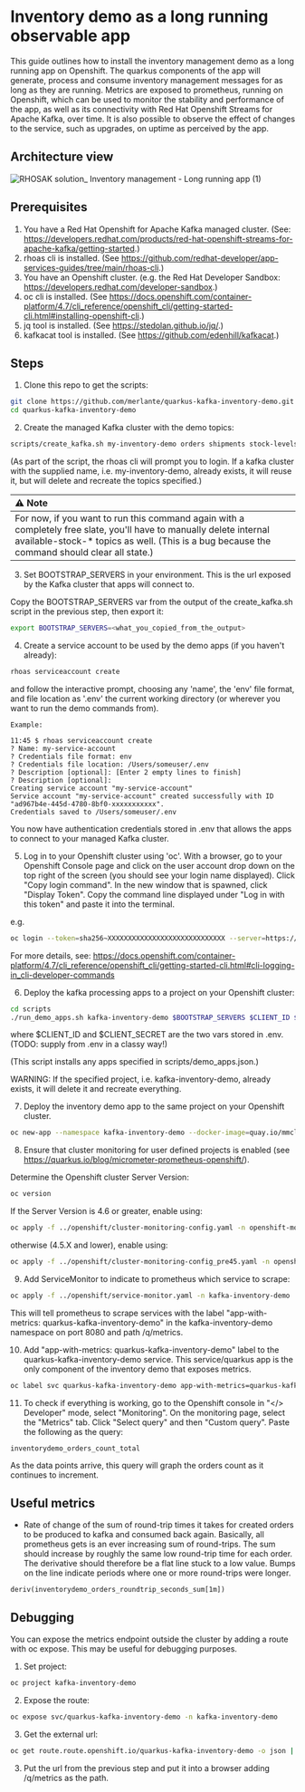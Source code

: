 # Inventory demo as a long running observable app

This guide outlines how to install the inventory management demo as a long running app on Openshift.
The quarkus components of the app will generate, process and consume inventory management messages for as long as they 
are running. Metrics are exposed to prometheus, running on Openshift, which can be used to monitor the stability and 
performance of the app, as well as its connectivity with Red Hat Openshift Streams for Apache Kafka, over time. It is also 
possible to observe the effect of changes to the service, such as upgrades, on uptime as perceived by the app.

## Architecture view

![RHOSAK solution_ Inventory management - Long running app (1)](https://user-images.githubusercontent.com/1330712/124911141-57974100-dfe4-11eb-9aa1-3b3a80360f86.png)


## Prerequisites

1. You have a Red Hat Openshift for Apache Kafka managed cluster. (See: https://developers.redhat.com/products/red-hat-openshift-streams-for-apache-kafka/getting-started.)
2. rhoas cli is installed. (See https://github.com/redhat-developer/app-services-guides/tree/main/rhoas-cli.)
3. You have an Openshift cluster. (e.g. the Red Hat Developer Sandbox: https://developers.redhat.com/developer-sandbox.)
4. oc cli is installed. (See https://docs.openshift.com/container-platform/4.7/cli_reference/openshift_cli/getting-started-cli.html#installing-openshift-cli.)
5. jq tool is installed. (See https://stedolan.github.io/jq/.)
6. kafkacat tool is installed. (See https://github.com/edenhill/kafkacat.)

## Steps

1. Clone this repo to get the scripts:
```bash
git clone https://github.com/merlante/quarkus-kafka-inventory-demo.git
cd quarkus-kafka-inventory-demo
```
2. Create the managed Kafka cluster with the demo topics:
```bash
scripts/create_kafka.sh my-inventory-demo orders shipments stock-levels reserved-stock available-stock
```
(As part of the script, the rhoas cli will prompt you to login. If a kafka cluster with the supplied name,
i.e. my-inventory-demo, already exists, it will reuse it, but will delete and recreate the topics specified.)

| :warning: Note             |
|:---------------------------|
| For now, if you want to run this command again with a completely free slate, you'll have to manually delete internal available-stock-* topics as well. (This is a bug because the command should clear all state.)     |

3. Set BOOTSTRAP_SERVERS in your environment. This is the url exposed by the Kafka cluster that apps will connect to.

Copy the BOOTSTRAP_SERVERS var from the output of the create_kafka.sh script in the previous step, then export it:
```bash
export BOOTSTRAP_SERVERS=<what_you_copied_from_the_output>
```

4. Create a service account to be used by the demo apps (if you haven't already):
```bash
rhoas serviceaccount create
```
and follow the interactive prompt, choosing any 'name', the 'env' file format, and file location as '.env' the current
working directory (or wherever you want to run the demo commands from).
```
Example:

11:45 $ rhoas serviceaccount create
? Name: my-service-account
? Credentials file format: env
? Credentials file location: /Users/someuser/.env
? Description [optional]: [Enter 2 empty lines to finish]
? Description [optional]: 
Creating service account "my-service-account"
Service account "my-service-account" created successfully with ID "ad967b4e-445d-4780-8bf0-xxxxxxxxxxx".
Credentials saved to /Users/someuser/.env
```
You now have authentication credentials stored in .env that allows the apps to connect to your managed Kafka cluster.

5. Log in to your Openshift cluster using 'oc'.
With a browser, go to your Openshift Console page and click on the user account drop down on the top right of the screen (you should see your login name displayed). Click "Copy login command". In the new window that is spawned, click "Display Token". Copy the command line displayed under "Log in with this token" and paste it into the terminal.

e.g.
```bash
oc login --token=sha256~XXXXXXXXXXXXXXXXXXXXXXXXXXXXX --server=https://cluster1234.containers.cloud.company.com:3333
```
For more details, see: https://docs.openshift.com/container-platform/4.7/cli_reference/openshift_cli/getting-started-cli.html#cli-logging-in_cli-developer-commands

6. Deploy the kafka processing apps to a project on your Openshift cluster:
```bash
cd scripts
./run_demo_apps.sh kafka-inventory-demo $BOOTSTRAP_SERVERS $CLIENT_ID $CLIENT_SECRET https://identity.api.openshift.com/auth/realms/rhoas/protocol/openid-connect/token
```
where $CLIENT_ID and $CLIENT_SECRET are the two vars stored in .env. (TODO: supply from .env in a classy way!)

(This script installs any apps specified in scripts/demo_apps.json.)

WARNING: If the specified project, i.e. kafka-inventory-demo, already exists, it will delete it and recreate everything.

7. Deploy the inventory demo app to the same project on your Openshift cluster.

```bash
oc new-app --namespace kafka-inventory-demo --docker-image=quay.io/mmclaugh/quarkus-kafka-inventory-demo -e BOOTSTRAP_SERVERS="${BOOTSTRAP_SERVERS}" --env-file=../.env --env TOKEN_ENDPOINT_URI=https://identity.api.openshift.com/auth/realms/rhoas/protocol/openid-connect/token
```

8. Ensure that cluster monitoring for user defined projects is enabled (see https://quarkus.io/blog/micrometer-prometheus-openshift/).

Determine the Openshift cluster Server Version:
```bash
oc version
```
If the Server Version is 4.6 or greater, enable using:
```bash
oc apply -f ../openshift/cluster-monitoring-config.yaml -n openshift-monitoring
```
otherwise (4.5.X and lower), enable using:
```bash
oc apply -f ../openshift/cluster-monitoring-config_pre45.yaml -n openshift-monitoring
```

9. Add ServiceMonitor to indicate to prometheus which service to scrape:
```bash
oc apply -f ../openshift/service-monitor.yaml -n kafka-inventory-demo
```
This will tell prometheus to scrape services with the label "app-with-metrics: quarkus-kafka-inventory-demo" in the 
kafka-inventory-demo namespace on port 8080 and path /q/metrics.

10. Add "app-with-metrics: quarkus-kafka-inventory-demo" label to the quarkus-kafka-inventory-demo service. This 
    service/quarkus app is the only component of the inventory demo that exposes metrics.
```bash
oc label svc quarkus-kafka-inventory-demo app-with-metrics=quarkus-kafka-inventory-demo
```

11. To check if everything is working, go to the Openshift console in "</> Developer" mode, select "Monitoring". On the 
    monitoring page, select the "Metrics" tab. Click "Select query" and then "Custom query". Paste the following as the 
    query:
```promql
inventorydemo_orders_count_total
```

As the data points arrive, this query will graph the orders count as it continues to increment.

## Useful metrics

* Rate of change of the sum of round-trip times it takes for created orders to be produced to kafka and consumed back
  again. Basically, all prometheus gets is an ever increasing sum of round-trips. The sum should increase by 
  roughly the same low round-trip time for each order. The derivative should therefore be a flat line stuck to a low value.
  Bumps on the line indicate periods where one or more round-trips were longer.
```promql
deriv(inventorydemo_orders_roundtrip_seconds_sum[1m])
```

## Debugging

You can expose the metrics endpoint outside the cluster by adding a route with oc expose. This may be useful for 
debugging purposes.

1. Set project:
```bash
oc project kafka-inventory-demo
```

2. Expose the route:
```bash
oc expose svc/quarkus-kafka-inventory-demo -n kafka-inventory-demo
```

3. Get the external url:
```bash
oc get route.route.openshift.io/quarkus-kafka-inventory-demo -o json | jq -r '.spec.host'
```

3. Put the url from the previous step and put it into a browser adding /q/metrics as the path.
